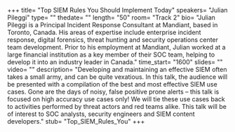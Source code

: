 +++
title= "Top SIEM Rules You Should Implement Today"
speakers= "Julian Pileggi"
type= ""
thedate= ""
length= "50"
room= "Track 2"
bio= "Julian Pileggi is a Principal Incident Response Consultant at Mandiant, based in Toronto, Canada. His areas of expertise include enterprise incident response, digital forensics, threat hunting and security operations center team development. Prior to his employment at Mandiant, Julian worked at a large financial institution as a key member of their SOC team, helping to develop it into an industry leader in Canada."
time_start= "1600"
slides= ""
video= ""
description= "Developing and maintaining an effective SIEM often takes a small army, and can be quite vexatious. In this talk, the audience will be presented with a compilation of the best and most effective SIEM use cases. Gone are the days of noisy, false positive prone alerts – this talk is focused on high accuracy use cases only! We will tie these use cases back to activities performed by threat actors and red teams alike. This talk will be of interest to SOC analysts, security engineers and SIEM content developers."
stub= "Top_SIEM_Rules_You"
+++